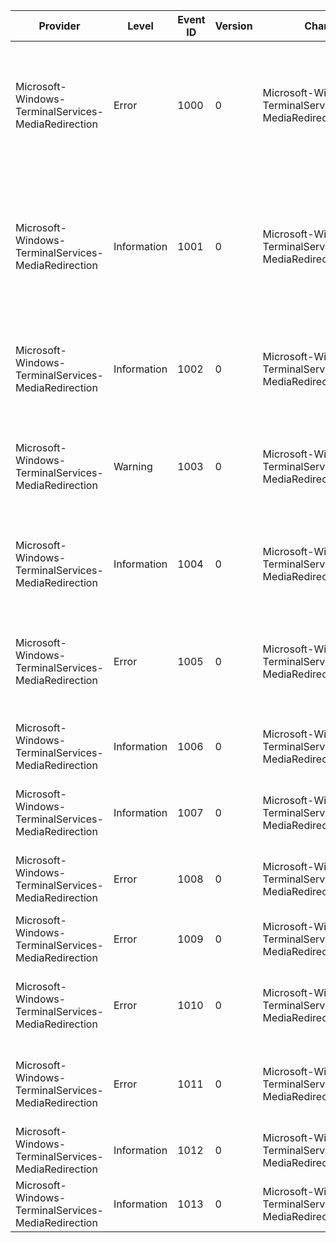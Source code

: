 Provider                                             |  Level        |  Event ID  |  Version  |  Channel                                                       |  Task            |  Opcode  |  Keyword  |  Message
-----------------------------------------------------|---------------|------------|-----------|----------------------------------------------------------------|------------------|----------|-----------|----------------------------------------------------------------------------------------------------------------------------------------------------------------------------------------------------------
Microsoft-Windows-TerminalServices-MediaRedirection  |  Error        |  1000      |  0        |  Microsoft-Windows-TerminalServices-MediaRedirection/Analytic  |  Settings Check  |          |           |  Audio and video playback redirection cannot occur on the client computer because the Remote Desktop Connection version is too low.Server version: {UInt32_1} Client version: {UInt32_2}
Microsoft-Windows-TerminalServices-MediaRedirection  |  Information  |  1001      |  0        |  Microsoft-Windows-TerminalServices-MediaRedirection/Analytic  |  Settings Check  |          |           |  Server version: {UInt32_1} Client version: {UInt32_2} Server supported platforms: {UInt32_3} Client supported platforms: {UInt32_4} For platforms; the value is a bitmask where MF=0x01; and DShow=0x02.
Microsoft-Windows-TerminalServices-MediaRedirection  |  Information  |  1002      |  0        |  Microsoft-Windows-TerminalServices-MediaRedirection/Analytic  |  Format Check    |          |           |  The client computer supports the format being proposed by the server.Major Type:{String1}{Guid1}Sub-Type:{String2}{Guid2}
Microsoft-Windows-TerminalServices-MediaRedirection  |  Warning      |  1003      |  0        |  Microsoft-Windows-TerminalServices-MediaRedirection/Analytic  |  Format Check    |          |           |  The client computer does not support the format being proposed by the server.Major Type:{String1}{Guid1}Sub-Type:{String2}{Guid2}
Microsoft-Windows-TerminalServices-MediaRedirection  |  Information  |  1004      |  0        |  Microsoft-Windows-TerminalServices-MediaRedirection/Analytic  |  Stream Setup    |          |           |  A format was successfully applied for stream ID {UInt32_1}.Major Type:{String1}{Guid1}Sub-Type:{String2}{Guid2}
Microsoft-Windows-TerminalServices-MediaRedirection  |  Error        |  1005      |  0        |  Microsoft-Windows-TerminalServices-MediaRedirection/Analytic  |  Settings Check  |          |           |  An application with process name {StringParameter} tried to redirect media but did not meet the requirements to redirect media.
Microsoft-Windows-TerminalServices-MediaRedirection  |  Information  |  1006      |  0        |  Microsoft-Windows-TerminalServices-MediaRedirection/Analytic  |  Settings Check  |          |           |  An application with process name {StringParameter} meets all conditions to redirect media.
Microsoft-Windows-TerminalServices-MediaRedirection  |  Information  |  1007      |  0        |  Microsoft-Windows-TerminalServices-MediaRedirection/Analytic  |  Settings Check  |          |           |  Audio and video playback redirection is allowed by both the client and server computers.
Microsoft-Windows-TerminalServices-MediaRedirection  |  Error        |  1008      |  0        |  Microsoft-Windows-TerminalServices-MediaRedirection/Analytic  |  Settings Check  |          |           |  Audio and video playback redirection was disabled because of a licensing issue.
Microsoft-Windows-TerminalServices-MediaRedirection  |  Error        |  1009      |  0        |  Microsoft-Windows-TerminalServices-MediaRedirection/Analytic  |  Settings Check  |          |           |  Audio and video playback redirection was disabled by using Group Policy.
Microsoft-Windows-TerminalServices-MediaRedirection  |  Error        |  1010      |  0        |  Microsoft-Windows-TerminalServices-MediaRedirection/Analytic  |  Settings Check  |          |           |  Audio and video playback redirection was disabled on the client computer by using Remote Desktop Connection.
Microsoft-Windows-TerminalServices-MediaRedirection  |  Error        |  1011      |  0        |  Microsoft-Windows-TerminalServices-MediaRedirection/Analytic  |  Settings Check  |          |           |  Audio and video playback redirection was disabled.	Reason: {StringParameter} ({UInt32Parameter}).
Microsoft-Windows-TerminalServices-MediaRedirection  |  Information  |  1012      |  0        |  Microsoft-Windows-TerminalServices-MediaRedirection/Analytic  |  Settings Check  |          |           |  Desktop Window Manager is enabled.
Microsoft-Windows-TerminalServices-MediaRedirection  |  Information  |  1013      |  0        |  Microsoft-Windows-TerminalServices-MediaRedirection/Analytic  |  Settings Check  |          |           |  Desktop Window Manager is disabled.